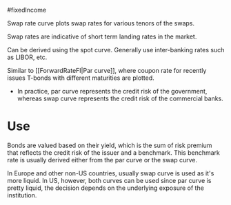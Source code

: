 #fixedIncome 

Swap rate curve plots swap rates for various tenors of the swaps. 

Swap rates are indicative of short term landing rates in the market. 

Can be derived using the spot curve. 
Generally use inter-banking rates such as LIBOR, etc. 

Similar to [[ForwardRateFI|Par curve]], where coupon rate for recently issues T-bonds with different maturities are plotted. 

- In practice, par curve represents the credit risk of the government, whereas swap curve represents the credit risk of the commercial banks. 

# Use
Bonds are valued based on their yield, which is the sum of risk premium that reflects the credit risk of the issuer and a benchmark. 
This benchmark rate is usually derived either from the par curve or the swap curve.

In Europe and other non-US countries, usually swap curve is used as it's more liquid. 
In US, however, both curves can be used since par curve is pretty liquid, the decision depends on the underlying exposure of the institution. 